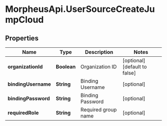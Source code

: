 # MorpheusApi.UserSourceCreateJumpCloud

## Properties

Name | Type | Description | Notes
------------ | ------------- | ------------- | -------------
**organizationId** | **Boolean** | Organization ID | [optional] [default to false]
**bindingUsername** | **String** | Binding Username | [optional] 
**bindingPassword** | **String** | Binding Password | [optional] 
**requiredRole** | **String** | Required group name | [optional] 


